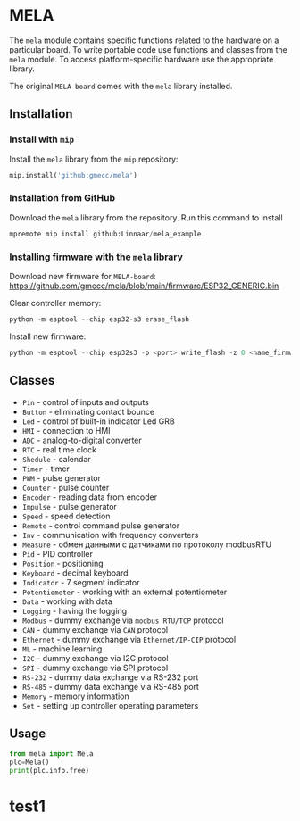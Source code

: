 ﻿# MELA

The ``mela`` module contains specific functions related to the hardware on a particular board.
To write portable code use functions and classes from the ``mela`` module.
To access platform-specific hardware use the appropriate library.

The original ``MELA-board`` comes with the ``mela`` library installed.


## Installation


### Install with ``mip``

Install the ``mela`` library from the ``mip`` repository:

```python
mip.install('github:gmecc/mela')
```


### Installation from GitHub

Download the ``mela`` library from the repository. Run this command to install

```python
mpremote mip install github:Linnaar/mela_example
```

### Installing firmware with the ``mela`` library

Download new firmware for ``MELA-board``:
https://github.com/gmecc/mela/blob/main/firmware/ESP32_GENERIC.bin

Clear controller memory:

```python
python -m esptool --chip esp32-s3 erase_flash
```

Install new firmware:
```python
python -m esptool --chip esp32s3 -p <port> write_flash -z 0 <name_firmware>.bin
```

## Classes

* ``Pin`` - control of inputs and outputs
* ``Button`` - eliminating contact bounce
* ``Led`` - control of built-in indicator Led GRB
* ``HMI`` - connection to HMI
* ``ADC`` - analog-to-digital converter
* ``RTC`` - real time clock
* ``Shedule`` - calendar
* ``Timer`` - timer
* ``PWM`` - pulse generator
* ``Counter`` - pulse counter
* ``Encoder`` - reading data from encoder
* ``Impulse`` - pulse generator
* ``Speed`` - speed detection
* ``Remote`` - control command pulse generator
* ``Inv`` - communication with frequency converters
* ``Measure`` - обмен данными с датчиками по протоколу modbusRTU
* ``Pid`` - PID controller
* ``Position`` - positioning
* ``Keyboard`` - decimal keyboard
* ``Indicator`` - 7 segment indicator
* ``Potentiometer`` - working with an external potentiometer
* ``Data`` - working with data
* ``Logging`` - having the logging
* ``Modbus`` - dummy exchange via `modbus RTU/TCP` protocol
* ``CAN`` - dummy exchange via `CAN` protocol
* ``Ethernet`` - dummy exchange via `Ethernet/IP-CIP` protocol 
* ``ML`` - machine learning
* ``I2C`` - dummy exchange via I2C protocol
* ``SPI`` - dummy exchange via SPI protocol
* ``RS-232`` - dummy data exchange via RS-232 port
* ``RS-485`` - dummy data exchange via RS-485 port
* ``Memory`` - memory information
* ``Set`` - setting up controller operating parameters


## Usage

```python
from mela import Mela
plc=Mela()
print(plc.info.free)
```

# test1